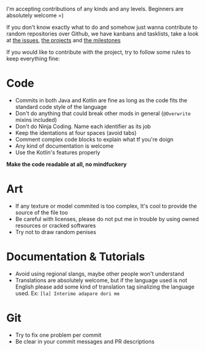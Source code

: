 I'm accepting contributions of any kinds and any levels. Beginners are absolutely welcome =)

If you don't know exactly what to do and somehow just wanna contribute to random repositories over Github, we have kanbans and tasklists, take a look at [the issues](https://github.com/NathanPB/DeepMobLearning-fabric/issues), [the projects](https://github.com/NathanPB/DeepMobLearning-fabric/projects) and [the milestones](https://github.com/NathanPB/DeepMobLearning-fabric/milestones)

If you would like to contribute with the project, try to follow some rules to keep everything fine:

# Code
- Commits in both Java and Kotlin are fine as long as the code fits the standard code style of the language
- Don't do anything that could break other mods in general (``@Overwrite`` mixins included)
- Don't do Ninja Coding. Name each identifier as its job
- Keep the identations at four spaces (avoid tabs)
- Comment complex code blocks to explain what tf you're doign
- Any kind of documentation is welcome
- Use the Kotlin's features properly

**Make the code readable at all, no mindfuckery**

# Art
- If any texture or model commited is too complex, It's cool to provide the source of the file too
- Be careful with licenses, please do not put me in trouble by using owned resources or cracked softwares
- Try not to draw random penises

# Documentation & Tutorials
- Avoid using regional slangs, maybe other people won't understand
- Translations are absolutely welcome, but if the language used is not English please add some kind of translation tag sinalizing the language used. Ex: ``[la] Interimo adapare dori me``

# Git
- Try to fix one problem per commit
- Be clear in your commit messages and PR descriptions
